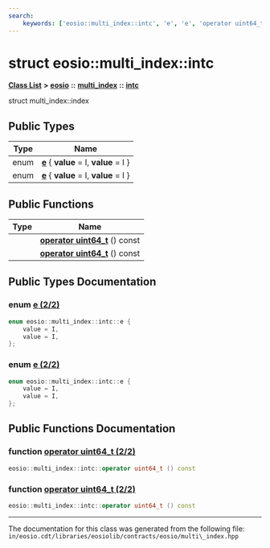 ```yaml
---
search:
    keywords: ['eosio::multi_index::intc', 'e', 'e', 'operator uint64_t', 'operator uint64_t']
---
```


# struct eosio::multi\_index::intc

[**Class List**](annotated.md) **>** [**eosio**](namespaceeosio.md) **::** [**multi\_index**](classeosio_1_1multi__index.md) **::** [**intc**](structeosio_1_1multi__index_1_1intc.md)


struct multi\_index::index 
## Public Types

|Type|Name|
|-----|-----|
|enum|[**e**](structeosio_1_1multi__index_1_1intc_aa20be69bf60a1b54805679120bda9462.md#1aa20be69bf60a1b54805679120bda9462) { **value** = I, **value** = I } |
|enum|[**e**](structeosio_1_1multi__index_1_1intc_aa20be69bf60a1b54805679120bda9462.md#1aa20be69bf60a1b54805679120bda9462) { **value** = I, **value** = I } |


## Public Functions

|Type|Name|
|-----|-----|
||[**operator uint64\_t**](structeosio_1_1multi__index_1_1intc_ac8991c83a299f86717489606300320cd.md#1ac8991c83a299f86717489606300320cd) () const |
||[**operator uint64\_t**](structeosio_1_1multi__index_1_1intc_ac8991c83a299f86717489606300320cd.md#1ac8991c83a299f86717489606300320cd) () const |


## Public Types Documentation

### enum <a id="1aa20be69bf60a1b54805679120bda9462" href="#1aa20be69bf60a1b54805679120bda9462">e (2/2)</a>

```cpp
enum eosio::multi_index::intc::e {
    value = I,
    value = I,
};
```



### enum <a id="1aa20be69bf60a1b54805679120bda9462" href="#1aa20be69bf60a1b54805679120bda9462">e (2/2)</a>

```cpp
enum eosio::multi_index::intc::e {
    value = I,
    value = I,
};
```



## Public Functions Documentation

### function <a id="1ac8991c83a299f86717489606300320cd" href="#1ac8991c83a299f86717489606300320cd">operator uint64\_t (2/2)</a>

```cpp
eosio::multi_index::intc::operator uint64_t () const
```



### function <a id="1ac8991c83a299f86717489606300320cd" href="#1ac8991c83a299f86717489606300320cd">operator uint64\_t (2/2)</a>

```cpp
eosio::multi_index::intc::operator uint64_t () const
```





----------------------------------------
The documentation for this class was generated from the following file: `in/eosio.cdt/libraries/eosiolib/contracts/eosio/multi\_index.hpp`
